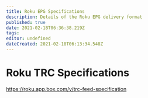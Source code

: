 ```yaml
---
title: Roku EPG Specifications
description: Details of the Roku EPG delivery format
published: true
date: 2021-02-18T06:36:38.219Z
tags: 
editor: undefined
dateCreated: 2021-02-18T06:13:34.548Z
---
```


# Roku TRC Specifications

https://roku.app.box.com/v/trc-feed-specification